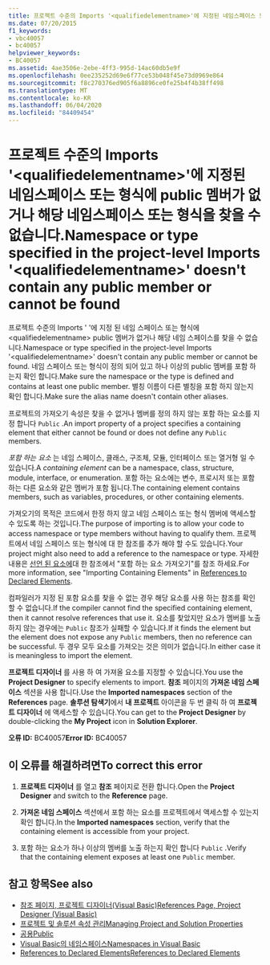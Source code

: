 ```yaml
---
title: 프로젝트 수준의 Imports '<qualifiedelementname>'에 지정된 네임스페이스 또는 형식에 public 멤버가 없거나 해당 네임스페이스 또는 형식을 찾을 수 없습니다.
ms.date: 07/20/2015
f1_keywords:
- vbc40057
- bc40057
helpviewer_keywords:
- BC40057
ms.assetid: 4ae3506e-2ebe-4ff3-995d-14ac60db5e9f
ms.openlocfilehash: 0ee235252d69e6f77ce53b048f45e73d0969e864
ms.sourcegitcommit: f8c270376ed905f6a8896ce0fe25b4f4b38ff498
ms.translationtype: MT
ms.contentlocale: ko-KR
ms.lasthandoff: 06/04/2020
ms.locfileid: "84409454"
---
```

# <a name="namespace-or-type-specified-in-the-project-level-imports-qualifiedelementname-doesnt-contain-any-public-member-or-cannot-be-found"></a><span data-ttu-id="3bb45-102">프로젝트 수준의 Imports '\<qualifiedelementname>'에 지정된 네임스페이스 또는 형식에 public 멤버가 없거나 해당 네임스페이스 또는 형식을 찾을 수 없습니다.</span><span class="sxs-lookup"><span data-stu-id="3bb45-102">Namespace or type specified in the project-level Imports '\<qualifiedelementname>' doesn't contain any public member or cannot be found</span></span>
<span data-ttu-id="3bb45-103">프로젝트 수준의 Imports ' '에 지정 된 네임 스페이스 또는 형식에 \<qualifiedelementname> public 멤버가 없거나 해당 네임 스페이스를 찾을 수 없습니다.</span><span class="sxs-lookup"><span data-stu-id="3bb45-103">Namespace or type specified in the project-level Imports '\<qualifiedelementname>' doesn't contain any public member or cannot be found.</span></span> <span data-ttu-id="3bb45-104">네임 스페이스 또는 형식이 정의 되어 있고 하나 이상의 public 멤버를 포함 하는지 확인 합니다.</span><span class="sxs-lookup"><span data-stu-id="3bb45-104">Make sure the namespace or the type is defined and contains at least one public member.</span></span> <span data-ttu-id="3bb45-105">별칭 이름이 다른 별칭을 포함 하지 않는지 확인 합니다.</span><span class="sxs-lookup"><span data-stu-id="3bb45-105">Make sure the alias name doesn't contain other aliases.</span></span>  
  
 <span data-ttu-id="3bb45-106">프로젝트의 가져오기 속성은 찾을 수 없거나 멤버를 정의 하지 않는 포함 하는 요소를 지정 합니다 `Public` .</span><span class="sxs-lookup"><span data-stu-id="3bb45-106">An import property of a project specifies a containing element that either cannot be found or does not define any `Public` members.</span></span>  
  
 <span data-ttu-id="3bb45-107">*포함 하는 요소* 는 네임 스페이스, 클래스, 구조체, 모듈, 인터페이스 또는 열거형 일 수 있습니다.</span><span class="sxs-lookup"><span data-stu-id="3bb45-107">A *containing element* can be a namespace, class, structure, module, interface, or enumeration.</span></span> <span data-ttu-id="3bb45-108">포함 하는 요소에는 변수, 프로시저 또는 포함 하는 다른 요소와 같은 멤버가 포함 됩니다.</span><span class="sxs-lookup"><span data-stu-id="3bb45-108">The containing element contains members, such as variables, procedures, or other containing elements.</span></span>  
  
 <span data-ttu-id="3bb45-109">가져오기의 목적은 코드에서 한정 하지 않고 네임 스페이스 또는 형식 멤버에 액세스할 수 있도록 하는 것입니다.</span><span class="sxs-lookup"><span data-stu-id="3bb45-109">The purpose of importing is to allow your code to access namespace or type members without having to qualify them.</span></span> <span data-ttu-id="3bb45-110">프로젝트에서 네임 스페이스 또는 형식에 대 한 참조를 추가 해야 할 수도 있습니다.</span><span class="sxs-lookup"><span data-stu-id="3bb45-110">Your project might also need to add a reference to the namespace or type.</span></span> <span data-ttu-id="3bb45-111">자세한 내용은 [선언 된 요소에](../../programming-guide/language-features/declared-elements/references-to-declared-elements.md)대 한 참조에서 "포함 하는 요소 가져오기"를 참조 하세요.</span><span class="sxs-lookup"><span data-stu-id="3bb45-111">For more information, see "Importing Containing Elements" in [References to Declared Elements](../../programming-guide/language-features/declared-elements/references-to-declared-elements.md).</span></span>  
  
 <span data-ttu-id="3bb45-112">컴파일러가 지정 된 포함 요소를 찾을 수 없는 경우 해당 요소를 사용 하는 참조를 확인할 수 없습니다.</span><span class="sxs-lookup"><span data-stu-id="3bb45-112">If the compiler cannot find the specified containing element, then it cannot resolve references that use it.</span></span> <span data-ttu-id="3bb45-113">요소를 찾았지만 요소가 멤버를 노출 하지 않는 경우에는 `Public` 참조가 실패할 수 있습니다.</span><span class="sxs-lookup"><span data-stu-id="3bb45-113">If it finds the element but the element does not expose any `Public` members, then no reference can be successful.</span></span> <span data-ttu-id="3bb45-114">두 경우 모두 요소를 가져오는 것은 의미가 없습니다.</span><span class="sxs-lookup"><span data-stu-id="3bb45-114">In either case it is meaningless to import the element.</span></span>  
  
 <span data-ttu-id="3bb45-115">**프로젝트 디자이너** 를 사용 하 여 가져올 요소를 지정할 수 있습니다.</span><span class="sxs-lookup"><span data-stu-id="3bb45-115">You use the **Project Designer** to specify elements to import.</span></span> <span data-ttu-id="3bb45-116">**참조** 페이지의 **가져온 네임 스페이스** 섹션을 사용 합니다.</span><span class="sxs-lookup"><span data-stu-id="3bb45-116">Use the **Imported namespaces** section of the **References** page.</span></span> <span data-ttu-id="3bb45-117">**솔루션 탐색기**에서 **내 프로젝트** 아이콘을 두 번 클릭 하 여 **프로젝트 디자이너** 에 액세스할 수 있습니다.</span><span class="sxs-lookup"><span data-stu-id="3bb45-117">You can get to the **Project Designer** by double-clicking the **My Project** icon in **Solution Explorer**.</span></span>  
  
 <span data-ttu-id="3bb45-118">**오류 ID:** BC40057</span><span class="sxs-lookup"><span data-stu-id="3bb45-118">**Error ID:** BC40057</span></span>  
  
## <a name="to-correct-this-error"></a><span data-ttu-id="3bb45-119">이 오류를 해결하려면</span><span class="sxs-lookup"><span data-stu-id="3bb45-119">To correct this error</span></span>  
  
1. <span data-ttu-id="3bb45-120">**프로젝트 디자이너** 를 열고 **참조** 페이지로 전환 합니다.</span><span class="sxs-lookup"><span data-stu-id="3bb45-120">Open the **Project Designer** and switch to the **Reference** page.</span></span>  
  
2. <span data-ttu-id="3bb45-121">**가져온 네임 스페이스** 섹션에서 포함 하는 요소를 프로젝트에서 액세스할 수 있는지 확인 합니다.</span><span class="sxs-lookup"><span data-stu-id="3bb45-121">In the **Imported namespaces** section, verify that the containing element is accessible from your project.</span></span>  
  
3. <span data-ttu-id="3bb45-122">포함 하는 요소가 하나 이상의 멤버를 노출 하는지 확인 합니다 `Public` .</span><span class="sxs-lookup"><span data-stu-id="3bb45-122">Verify that the containing element exposes at least one `Public` member.</span></span>  
  
## <a name="see-also"></a><span data-ttu-id="3bb45-123">참고 항목</span><span class="sxs-lookup"><span data-stu-id="3bb45-123">See also</span></span>

- [<span data-ttu-id="3bb45-124">참조 페이지, 프로젝트 디자이너(Visual Basic)</span><span class="sxs-lookup"><span data-stu-id="3bb45-124">References Page, Project Designer (Visual Basic)</span></span>](/visualstudio/ide/reference/references-page-project-designer-visual-basic)
- [<span data-ttu-id="3bb45-125">프로젝트 및 솔루션 속성 관리</span><span class="sxs-lookup"><span data-stu-id="3bb45-125">Managing Project and Solution Properties</span></span>](/visualstudio/ide/managing-project-and-solution-properties)
- [<span data-ttu-id="3bb45-126">공용</span><span class="sxs-lookup"><span data-stu-id="3bb45-126">Public</span></span>](../modifiers/public.md)
- [<span data-ttu-id="3bb45-127">Visual Basic의 네임스페이스</span><span class="sxs-lookup"><span data-stu-id="3bb45-127">Namespaces in Visual Basic</span></span>](../../programming-guide/program-structure/namespaces.md)
- [<span data-ttu-id="3bb45-128">References to Declared Elements</span><span class="sxs-lookup"><span data-stu-id="3bb45-128">References to Declared Elements</span></span>](../../programming-guide/language-features/declared-elements/references-to-declared-elements.md)
